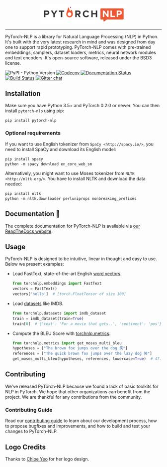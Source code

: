 <p align="center"><img width="55%" src="docs/_static/img/logo_horizontal_color.svg" /></p>

-------------------------------------------------------------------------------

PyTorch-NLP is a library for Natural Language Processing (NLP) in Python. It's built with the very
latest research in mind and was designed from day one to support rapid prototyping. PyTorch-NLP
comes with pre-trained embeddings, samplers, dataset loaders, metrics, neural network modules
and text encoders. It's open-source software, released under the BSD3 license. 

![PyPI - Python Version](https://img.shields.io/pypi/pyversions/pytorch-nlp.svg?style=flat-square)
[![Codecov](https://img.shields.io/codecov/c/github/PetrochukM/PyTorch-NLP/master.svg?style=flat-square)](https://codecov.io/gh/PetrochukM/PyTorch-NLP) 
[![Documentation Status](	https://img.shields.io/readthedocs/pytorchnlp/latest.svg?style=flat-square)](http://pytorchnlp.readthedocs.io/en/latest/?badge=latest&style=flat-square)
[![Build Status](https://img.shields.io/travis/PetrochukM/PyTorch-NLP/master.svg?style=flat-square)](https://travis-ci.org/PetrochukM/PyTorch-NLP)
[![Gitter chat](https://img.shields.io/gitter/room/PyTorch-NLP/Lobby.svg?style=flat-square)](https://gitter.im/PyTorch-NLP?style=flat-square)

## Installation

Make sure you have Python 3.5+ and PyTorch 0.2.0 or newer. You can then install `pytorch-nlp` using
pip:

    pip install pytorch-nlp

### Optional requirements

If you want to use English tokenizer from `SpaCy <http://spacy.io/>`, you need to install SpaCy and download its English model:

    pip install spacy
    python -m spacy download en_core_web_sm

Alternatively, you might want to use Moses tokenizer from `NLTK <http://nltk.org/>`. You have to install NLTK and download the data needed:

    pip install nltk
    python -m nltk.downloader perluniprops nonbreaking_prefixes

## Documentation 📖 

The complete documentation for PyTorch-NLP is available via [our ReadTheDocs website](https://pytorchnlp.readthedocs.io).

## Usage

PyTorch-NLP is designed to be intuitive, linear in thought and easy to use. Below we present examples:

- Load FastText, state-of-the-art English [word vectors](http://pytorchnlp.readthedocs.io/en/latest/source/torchnlp.embeddings.html).

    ```python
    from torchnlp.embeddings import FastText
    vectors = FastText()
    vectors['hello']  # [torch.FloatTensor of size 100]
    ```

- Load [datasets](http://pytorchnlp.readthedocs.io/en/latest/source/torchnlp.datasets.html) like IMDB.

    ```python
    from torchnlp.datasets import imdb_dataset
    train = imdb_dataset(train=True)
    train[0]  # {'text': 'For a movie that gets..', 'sentiment': 'pos'}
    ```

- Compute the BLEU Score with [torchnlp.metrics](http://pytorchnlp.readthedocs.io/en/latest/source/torchnlp.metrics.html).

    ```python
    from torchnlp.metrics import get_moses_multi_bleu
    hypotheses = ["The brown fox jumps over the dog 笑"]
    references = ["The quick brown fox jumps over the lazy dog 笑"]
    get_moses_multi_bleu(hypotheses, references, lowercase=True)  # 47.9
    ```

## Contributing

We've released PyTorch-NLP because we found a lack of basic toolkits for NLP in PyTorch. We hope that other organizations can benefit from the project. We are thankful for any contributions from the community.

### Contributing Guide

Read our [contributing guide](https://github.com/PetrochukM/PyTorch-NLP/blob/master/Contributing.md) to learn about our development process, how to propose bugfixes and improvements, and how to build and test your changes to PyTorch-NLP.

## Logo Credits

Thanks to [Chloe Yeo](http://www.yeochloe.com/) for her logo design.
